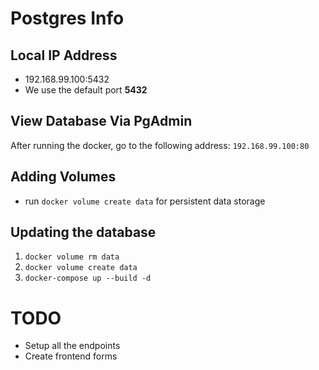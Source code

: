 # Postgres Info
## Local IP Address
  - 192.168.99.100:5432
  - We use the default port **5432**

## View Database Via PgAdmin
  After running the docker, go to the following address:
  `192.168.99.100:80`

## Adding Volumes
  - run `docker volume create data` for persistent data storage

## Updating the database
  1. `docker volume rm data`
  2. `docker volume create data`
  3. `docker-compose up --build -d`

# TODO
  - Setup all the endpoints
  - Create frontend forms
